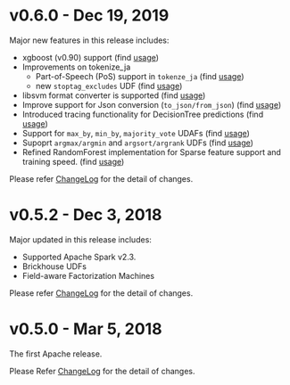 <!--
  Licensed to the Apache Software Foundation (ASF) under one
  or more contributor license agreements.  See the NOTICE file
  distributed with this work for additional information
  regarding copyright ownership.  The ASF licenses this file
  to you under the Apache License, Version 2.0 (the
  "License"); you may not use this file except in compliance
  with the License.  You may obtain a copy of the License at

    http://www.apache.org/licenses/LICENSE-2.0

  Unless required by applicable law or agreed to in writing,
  software distributed under the License is distributed on an
  "AS IS" BASIS, WITHOUT WARRANTIES OR CONDITIONS OF ANY
  KIND, either express or implied.  See the License for the
  specific language governing permissions and limitations
  under the License.
-->

# v0.6.0 - Dec 19, 2019

Major new features in this release includes:

 - xgboost (v0.90) support (find [usage](http://hivemall.apache.org/userguide/binaryclass/news20b_xgboost.html))
 - Improvements on tokenize_ja
   - Part-of-Speech (PoS) support in `tokenze_ja` (find [usage](http://hivemall.apache.org/userguide/misc/tokenizer.html#part-of-speech))
   - new `stoptag_excludes` UDF (find [usage](http://hivemall.apache.org/userguide/misc/tokenizer.html#japanese-tokenizer))
 - libsvm format converter is supported (find [usage](https://hivemall.apache.org/userguide/misc/funcs.html#feature-format-conversion))
 - Improve support for Json conversion (`to_json/from_json`) (find [usage](http://hivemall.apache.org/userguide/misc/generic_funcs.html#json))
 - Introduced tracing functionality for DecisionTree predictions (find [usage](http://hivemall.apache.org/userguide/binaryclass/titanic_rf.html#tracing-predictions))
 - Support for `max_by`, `min_by`, `majority_vote` UDAFs (find [usage](http://hivemall.apache.org/userguide/misc/generic_funcs.html#aggregation))
 - Supoprt `argmax/argmin` and `argsort/argrank` UDFs (find [usage](http://hivemall.apache.org/userguide/misc/generic_funcs.html#array))
 - Refined RandomForest implementation for Sparse feature support and training speed. (find [usage](http://hivemall.apache.org/userguide/binaryclass/news20_rf.html))
 
Please refer [ChangeLog](https://dist.apache.org/repos/dist/dev/incubator/hivemall/0.6.0-incubating-rc1/ChangeLog.html) for the detail of changes.

# v0.5.2 - Dec 3, 2018

Major updated in this release includes:

 - Supported Apache Spark v2.3.
 - Brickhouse UDFs
 - Field-aware Factorization Machines

Please refer [ChangeLog](https://www.apache.org/dist/incubator/hivemall/0.5.2-incubating/ChangeLog.html) for the detail of changes.

# v0.5.0 - Mar 5, 2018

The first Apache release. 

Please Refer [ChangeLog](https://www.apache.org/dist/incubator/hivemall/0.5.0-incubating/ChangeLog.html) for the detail of changes.